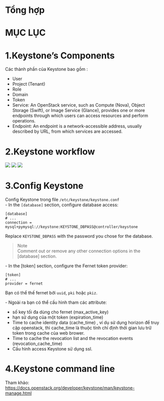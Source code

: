 # Tổng hợp


# MỤC LỤC











<a name="1"></a>
# 1.Keystone’s Components  
Các thành phần của Keystone bao gồm :  
- User
- Project (Tenant)
- Role
- Domain
- Token
- Service: An OpenStack service, such as Compute (Nova), Object Storage (Swift), or Image Service (Glance), provides one or more endpoints through which users can access resources and perform operations.
- Endpoint: An endpoint is a network-accessible address, usually described by URL, from which services are accessed.

<a name="2"></a>
# 2.Keystone workflow  
<img src="http://imgur.com/3Bcjo1t.png" />  

<img src="http://imgur.com/3TPxgVH.png" />  

<img src="http://imgur.com/0jHV8Hh.png" />  

<a name="3"></a>
# 3.Config Keystone
Config Keystone trong file `/etc/keystone/keystone.conf`  
\- In the `[database]` section, configure database access:  
```
[database]
# ...
connection = mysql+pymysql://keystone:KEYSTONE_DBPASS@controller/keystone
```

Replace `KEYSTONE_DBPASS` with the password you chose for the database.

>Note  
Comment out or remove any other connection options in the [database] section.

\- In the [token] section, configure the Fernet token provider:  
```
[token]
# ...
provider = fernet
```

Bạn có thể thế fernet bởi `uuid`, `pki` hoặc `pkiz`.  

\- Ngoài ra bạn có thể cấu hình tham các attribute:  
- số key tối đa dùng cho fernet (max_active_key)
- hạn sử dụng của một token (expiration_time)
- Time to cache identity data (cache_time) , ví dụ sử dụng horizon để truy cập openstack, thì cache_time là thuộc tính chỉ định thời gian lưu trữ token trong cache của web brower.
- Time to cache the revocation list and the revocation events (revocation_cache_time)
- Cấu hình access Keystone sử dụng ssl.

<a name="4"></a>
# 4.Keystone command line
Tham khảo:  
https://docs.openstack.org/developer/keystone/man/keystone-manage.html 

















